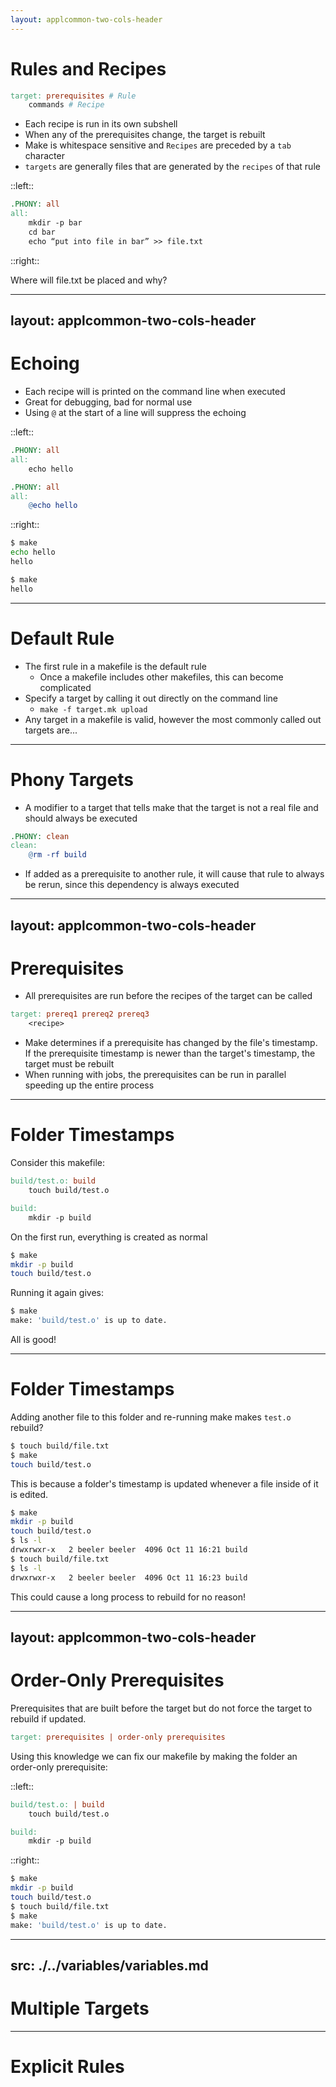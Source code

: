 ```yaml
---
layout: applcommon-two-cols-header
---
```


# Rules and Recipes

```makefile
target: prerequisites # Rule
	commands # Recipe
```

- Each recipe is run in its own subshell
- When any of the prerequisites change, the target is rebuilt
- Make is whitespace sensitive and `Recipes` are preceded by a `tab` character
- `targets` are generally files that are generated by the `recipes` of that rule

::left::
```makefile
.PHONY: all
all:
	mkdir -p bar
	cd bar
	echo “put into file in bar” >> file.txt
```

::right::

Where will file.txt be placed and why?

<!--
Turning on render whitespace in VS Code by using `ctrl + shift + p` and `View: Toggle Render Whitespace`

Tabs look like a little arrow and it is almost impossible to work on Makefiles without rendering the whitespace.
-->

---
layout: applcommon-two-cols-header
---
# Echoing
- Each recipe will is printed on the command line when executed
- Great for debugging, bad for normal use
- Using `@` at the start of a line will suppress the echoing


::left::
```makefile
.PHONY: all
all:
	echo hello
```

```makefile
.PHONY: all
all:
	@echo hello
```

::right::
```bash
$ make
echo hello
hello
```

```bash
$ make
hello
```

<!--
Need to mention global silence after variables
-->

---

# Default Rule

- The first rule in a makefile is the default rule
  - Once a makefile includes other makefiles, this can become complicated
- Specify a target by calling it out directly on the command line
  - `make -f target.mk upload`
- Any target in a makefile is valid, however the most commonly called out targets are...

---

# Phony Targets

- A modifier to a target that tells make that the target is not a real file and should always be executed

```makefile
.PHONY: clean
clean:
	@rm -rf build
```
- If added as a prerequisite to another rule, it will cause that rule to always be rerun, since this dependency is always executed

---
layout: applcommon-two-cols-header
---

# Prerequisites

- All prerequisites are run before the recipes of the target can be called

```makefile
target: prereq1 prereq2 prereq3
	<recipe>
```

- Make determines if a prerequisite has changed by the file's timestamp. If the prerequisite timestamp is newer than the target's timestamp, the target must be rebuilt
- When running with jobs, the prerequisites can be run in parallel speeding up the entire process

<!--
Don't forget that phony targets are always marked as needing to be rebuilt

When making the prerequisites its important to think about what a target is truly dependent on. Putting extra or unneeded prerequisites can make the job take extra time that wastes everyone's time.
 -->
---

# Folder Timestamps

Consider this makefile:

```makefile
build/test.o: build
	touch build/test.o

build:
	mkdir -p build
```

On the first run, everything is created as normal
```bash
$ make
mkdir -p build
touch build/test.o
```

Running it again gives:

```bash
$ make
make: 'build/test.o' is up to date.
```

All is good!

---

# Folder Timestamps

Adding another file to this folder and re-running make makes `test.o` rebuild?
```bash
$ touch build/file.txt
$ make
touch build/test.o
```

This is because a folder's timestamp is updated whenever a file inside of it is edited.

```bash
$ make
mkdir -p build
touch build/test.o
$ ls -l
drwxrwxr-x   2 beeler beeler  4096 Oct 11 16:21 build
$ touch build/file.txt
$ ls -l
drwxrwxr-x   2 beeler beeler  4096 Oct 11 16:23 build
```

This could cause a long process to rebuild for no reason!

---
layout: applcommon-two-cols-header
---

# Order-Only Prerequisites

Prerequisites that are built before the target but do not force the target to rebuild if updated.

```makefile
target: prerequisites | order-only prerequisites
```

Using this knowledge we can fix our makefile by making the folder an order-only prerequisite:

::left::
```makefile
build/test.o: | build
	touch build/test.o

build:
	mkdir -p build
```

::right::
```bash
$ make
mkdir -p build
touch build/test.o
$ touch build/file.txt
$ make
make: 'build/test.o' is up to date.
```

<!--
We use this for tool setup too.
-->

---
src: ./../variables/variables.md
---

# Multiple Targets

---

# Explicit Rules
